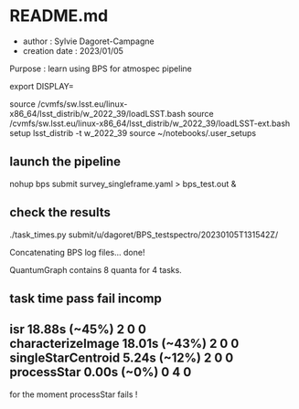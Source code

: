 # README.md

- author : Sylvie Dagoret-Campagne 
- creation date : 2023/01/05


Purpose : learn using BPS for atmospec pipeline





export DISPLAY=

source /cvmfs/sw.lsst.eu/linux-x86_64/lsst_distrib/w_2022_39/loadLSST.bash
source /cvmfs/sw.lsst.eu/linux-x86_64/lsst_distrib/w_2022_39/loadLSST-ext.bash
setup lsst_distrib -t w_2022_39
source ~/notebooks/.user_setups

## launch the pipeline
nohup bps submit survey_singleframe.yaml > bps_test.out &

## check the results

./task_times.py submit/u/dagoret/BPS_testspectro/20230105T131542Z/

Concatenating BPS log files... done!

QuantumGraph contains 8 quanta for 4 tasks.

task                              time                  pass     fail     incomp
--------------------------------------------------------------------------------
isr                               18.88s (~45%)         2        0        0     
characterizeImage                 18.01s (~43%)         2        0        0     
singleStarCentroid                5.24s (~12%)          2        0        0     
processStar                       0.00s (~0%)           0        4        0     
--------------------------------------------------------------------------------


for the moment processStar fails !

